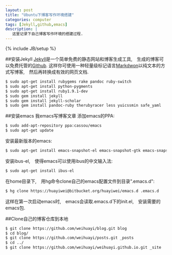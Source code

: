 ```yaml
---
layout: post
title: "Ubuntu下博客写作环境搭建"
categories: computer
tags: [Jekyll,github,emacs]
description: |
   这里记录下自己博客写作环境的搭建过程.
---
```

{% include JB/setup %}


##安装Jekyll
[Jekyll](http://jekyllrb.com/)是一个简单免费的静态网站和博客生成工具,　生成的博客可以免费托管的[Github](https://github.com). 这样你可使用一种轻量级标记语言[Markdwon](http://zh.wikipedia.org/wiki/Markdown)以纯文本的方式写博客,　然后再转换成有效的网页文档.　

```bash
$ sudo apt-get install rubygems rake pandoc ruby-switch
$ sudo apt-get install python-pygments
$ sudo apt-get install ruby1.9.1-dev
$ sudo gem install jekyll
$ sudo gem install jekyll-scholar
$ sudo gem install pandoc-ruby therubyracer less yuicssmin safe_yaml
```

##安装emacs
我emacs写博客文章
添加emacs的PPA:

```bash
$ sudo add-apt-repository ppa:cassou/emacs
$ sudo apt-get update
```

安装最新版本的emacs:

```bash
$ sudo apt-get install emacs-snapshot-el emacs-snapshot-gtk emacs-snapshot
```

安装ibus-el,　使得emacs可以使用ibus的中文输入法:

```bash
$ sudo apt-get install ibus-el
```

在home目录下,　用hg命令clone自己的emacs配置文件到目录".emacs.d":

```bash
$ hg clone https://huayiwei@bitbucket.org/huayiwei/emacs.d .emacs.d
```

这样在第一次启动emacs时,　emacs会读取.emacs.d下的init.el,　安装需要的emacs包.

##Clone自己的博客仓库到本地

```bash
$ git clone https://github.com/weihuayi/blog.git blog
$ cd blog/
$ git clone https://github.com/weihuayi/posts.git _posts
$ cd ../
$ git clone https://github.com/weihuayi/weihuayi.github.io.git _site
```

